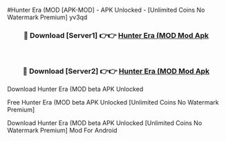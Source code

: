 #Hunter Era (MOD [APK-MOD] - APK Unlocked - [Unlimited Coins No Watermark Premium] yv3qd



<div align="center">

<h3>🔴 Download [Server1] 👉👉 <a href="https://momento.my/?title=Hunter_Era_(MOD">Hunter Era (MOD Mod Apk</a></h3><br>

<h3>🔴 Download [Server2] 👉👉 <a href="https://momento.my/?title=Hunter_Era_(MOD">Hunter Era (MOD Mod Apk</a></h3>
</div>



Download Hunter Era (MOD beta APK Unlocked

Free Hunter Era (MOD beta APK Unlocked [Unlimited Coins No Watermark Premium]

Download Hunter Era (MOD beta APK Unlocked [Unlimited Coins No Watermark Premium] Mod For Android
